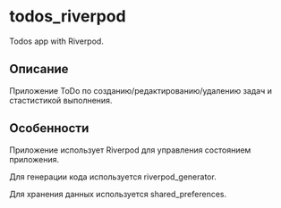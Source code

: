 # todos_riverpod

Todos app with Riverpod.

## Описание

Приложение ToDo по созданию/редактированию/удалению задач и стастистикой выполнения.

## Особенности
Приложение использует Riverpod для управления состоянием приложения.

Для генерации кода используется riverpod_generator.

Для хранения данных используется shared_preferences.
